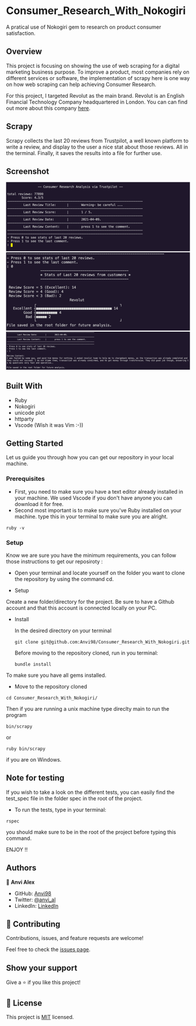 # Consumer_Research_With_Nokogiri
A pratical use of Nokogiri gem to research on product consumer satisfaction.
## Overview
This project is focusing on showing the use of web scraping for a digital marketing business purpose. To improve a product, most companies rely on different services or software, the implementation of scrapy here is one way on how web scraping can help achieving Consumer Research.

For this project, I targeted Revolut as the main brand.
Revolut is an English Financial Technology Company headquartered in London. You can can find out more about this company [here](https://en.wikipedia.org/wiki/Revolut).

## Scrapy
Scrapy collects the last 20 reviews from Trustpilot, a well known platform to write a review, and display to the user a nice stat about those reviews. All in the terminal.
Finally, it saves the results into a file for further use.

## Screenshot
![screen1.png](screen1.png)
![screen1.png](screen2.png)
![screen1.png](screen3.png)

## Built With

-  Ruby
- Nokogiri
- unicode plot
- httparty
- Vscode (Wish it was Vim :-)) 

## Getting Started

Let us guide you through how you can get our repository in your local machine.

### Prerequisites
- First, you need to make sure you have a text editor already installed in your machine. We used Vscode if you don't have anyone you can download it for free.
- Second most important is to make sure you've Ruby installed on your machine. type this in your terminal to make sure you are alright.

```console
ruby -v
```

### Setup

Know we are sure you have the minimum requirements, you can follow those instructions to get our reposiroty :

* Open your terminal and locate yourself on the folder you want to clone the repository by using the command cd.

* Setup

Create a new folder/directory for the project.
Be sure to have a Github account and that this account is connected locally on your PC.

* Install

  In the desired directory on your terminal
  ```
  git clone git@github.com:Anvi98/Consumer_Research_With_Nokogiri.git
  ```
  Before moving to the repository cloned, run in you terminal:
  ````
  bundle install
  ````
To make sure you have all gems installed.

* Move to the repository cloned

```
cd Consumer_Research_With_Nokogiri/
```
Then if you are running a unix machine type direclty main to run the program
````
bin/scrapy
````
or 
```
ruby bin/scrapy
```
if you are on Windows.

## Note for testing

If you wish to take a look on the different tests, you can easily find the test_spec file in the folder spec in the root of the project.

- To run the tests, type in your terminal:
````
rspec
````
you should make sure to be in the root of the project before typing this command.

ENJOY !!

## Authors

👤 **Anvi Alex**

- GitHub: [Anvi98](https://github.com/anvi98)
- Twitter: [@anvi_al](https://twitter.com/anvi_al)
- LinkedIn: [LinkedIn](https://www.linkedin.com/in/anvi-alex-eponon/)

## 🤝 Contributing

Contributions, issues, and feature requests are welcome!

Feel free to check the [issues page](https://github.com/Anvi98/Consumer_Research_With_Nokogiri/issues).

## Show your support

Give a ⭐️ if you like this project!


## 📝 License

This project is [MIT](LICENSE) licensed.

